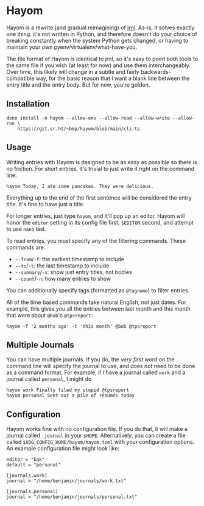 # Hayom

Hayom is a rewrite (and gradual reimagining) of [jrnl][jrnl].  As-is, it solves exactly one thing: it's not written in Python, and therefore doesn't do your choice of breaking constantly when the system Python gets changed, or having to maintain your own pyenv/virtualenv/what-have-you.

The file format of Hayom is identical to jrnl, so it's easy to point both tools to the same file if you wish (at least for now) and use them interchangeably.  Over time, this likely will change in a subtle and fairly backwards-compatible way, for the basic reason that I want a blank line between the entry title and the entry body.  But for now, you're golden.

## Installation

    deno install -n hayom --allow-env --allow-read --allow-write --allow-run \
        https://git.sr.ht/~bmp/hayom/blob/main/cli.ts

## Usage

Writing entries with Hayom is designed to be as easy as possible so there is no friction.  For short entries, it's trivial to just write it right on the command line:

    hayom Today, I ate some pancakes. They were delicious.

Everything up to the end of the first sentence will be considered the entry title. It's fine to have just a title.

For longer entries, just type `hayom`, and it'll pop up an editor.  Hayom will honor the `editor` setting in its config file first, `$EDITOR` second, and attempt to use `nano` last.

To read entries, you must specify any of the filtering commands.  These commands are:

 * `--from`/`-f`: the earliest timestamp to include
 * `--to`/`-t`: the last timestamp to include
 * `--summary`/`-s`: show just entry titles, not bodies
 * `--count`/`-n`: how many entries to show

You can additionally specify tags (formatted as `@tagname`) to filter entries.

All of the time based commands take natural English, not just dates.  For example, this gives you all the entries between last month and this month that were about `@bob`'s `@tpsreport`:

    hayom -f '2 months ago' -t 'this month' @bob @tpsreport

## Multiple Journals

You can have multiple journals.  If you do, the *very first* word on the command line will specify the journal to use, and does *not* need to be done as a command format.  For example, if I have a journal called `work` and a journal called `personal`, I might do

    hayom work Finally filed my stupid @tpsreport
    hayom personal Sent out a pile of résumés today

## Configuration

Hayom works fine with no configuration file.  If you do that, it will make a journal called `.journal` in your `$HOME`.  Alternatively, you can create a file called `$XDG_CONFIG_HOME/hayom/hayom.toml` with your configuration options.  An example configuration file might look like:

    editor = "kak"
    default = "personal"

    [journals.work]
    journal = "/home/benjamin/journals/work.txt"

    [journals.personal]
    journal = "/home/benjamin/journals/personal.txt"

[jrnl]: https://jrnl.sh
